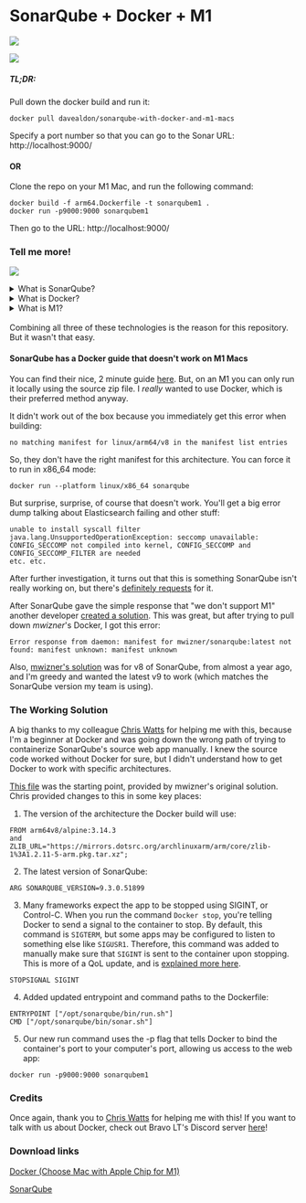 # SonarQube + Docker + M1

[<img src="https://img.shields.io/badge/docker-%230db7ed.svg?style=for-the-badge&logo=docker&logoColor=white">](https://hub.docker.com/r/davealdon/sonarqube-with-docker-and-m1-macs)

[![](https://img.shields.io/badge/SonarQube-v9.3.0.51899-blue)](https://img.shields.io/badge/SonarQube-v9.3.0.51899-blue)
##### TL;DR:

Pull down the docker build and run it:
```
docker pull davealdon/sonarqube-with-docker-and-m1-macs
```

Specify a port number so that you can go to the Sonar URL: http://localhost:9000/

#### OR

Clone the repo on your M1 Mac, and run the following command:
```
docker build -f arm64.Dockerfile -t sonarqubem1 .
docker run -p9000:9000 sonarqubem1
```
Then go to the URL: http://localhost:9000/

### Tell me more!

![](https://c.tenor.com/Z1o2HxFnHy4AAAAC/tell-me-more-michael-scott.gif)

<details>
<summary>What is SonarQube?</summary>
SonarQube is a great static code analysis tool. A lot of the time, you'll encounter SonarCloud, which is a cloud-based version of SonarQube. It's usually added to a CI/CD pipeline, which means you might have to be patient to get the analysis done on your code, and at that point you've already committed your work. What if you wanted to run SonarQube locally, and get instant results before committing? This is where Docker comes in.
</details>
<details>
<summary>What is Docker?</summary>
Docker is a tool that simplifies the process of building and running software in containerized environments. It does this by virtualizing an operating system for specialized tasks/applications you want to run. You could have three different versions of some program that you need to run, and with Docker you could have three different containers that have each of your special setups ready to go.
</details>
<details>
<summary>What is M1?</summary>
Apple has started creating their own processors, called M1. They're built using the arm architecture, instead of previously Intel, which uses x86. This change requires native rewrites of applications to work, or translation using Rosetta 2.0 to virtualize the x86 architecture for M1 arm based processors.
</details>
<br>
Combining all three of these technologies is the reason for this repository. But it wasn't that easy.

#### SonarQube has a Docker guide that doesn't work on M1 Macs

You can find their nice, 2 minute guide [here](https://docs.sonarqube.org/latest/setup/get-started-2-minutes/). But, on an M1 you can only run it locally using the source zip file. I _really_ wanted to use Docker, which is their preferred method anyway.

It didn't work out of the box because you immediately get this error when building:
```
no matching manifest for linux/arm64/v8 in the manifest list entries
```

So, they don't have the right manifest for this architecture. You can force it to run in x86_64 mode:
```
docker run --platform linux/x86_64 sonarqube 
```

But surprise, surprise, of course that doesn't work. You'll get a big error dump talking about Elasticsearch failing and other stuff:
```
unable to install syscall filter
java.lang.UnsupportedOperationException: seccomp unavailable: CONFIG_SECCOMP not compiled into kernel, CONFIG_SECCOMP and CONFIG_SECCOMP_FILTER are needed
etc. etc.
```
After further investigation, it turns out that this is something SonarQube isn't really working on, but there's [definitely requests](https://jira.sonarsource.com/browse/CPP-2882) for it.

After SonarQube gave the simple response that "we don't support M1" another developer [created a solution](https://github.com/SonarSource/docker-sonarqube/issues/475). This was great, but after trying to pull down *mwizner*'s Docker, I got this error:
```
Error response from daemon: manifest for mwizner/sonarqube:latest not found: manifest unknown: manifest unknown
```
Also, [mwizner's solution](https://hub.docker.com/r/mwizner/sonarqube) was for v8 of SonarQube, from almost a year ago, and I'm greedy and wanted the latest v9 to work (which matches the SonarQube version my team is using).

### The Working Solution

A big thanks to my colleague [Chris Watts](https://github.com/cj-watts) for helping me with this, because I'm a beginner at Docker and was going down the wrong path of trying to containerize SonarQube's source web app manually. I knew the source code worked without Docker for sure, but I didn't understand how to get Docker to work with specific architectures.

[This file](https://github.com/sonar-scala/docker-sonarqube/blob/arm64/8/community/arm64.Dockerfile) was the starting point, provided by mwizner's original solution. Chris provided changes to this in some key places:

1. The version of the architecture the Docker build will use:
```
FROM arm64v8/alpine:3.14.3
and
ZLIB_URL="https://mirrors.dotsrc.org/archlinuxarm/arm/core/zlib-1%3A1.2.11-5-arm.pkg.tar.xz";
```

2. The latest version of SonarQube:
```
ARG SONARQUBE_VERSION=9.3.0.51899
```

3. Many frameworks expect the app to be stopped using SIGINT, or Control-C. When you run the command `Docker stop`, you're telling Docker to send a signal to the container to stop. By default, this command is `SIGTERM`, but some apps may be configured to listen to something else like `SIGUSR1`. Therefore, this command was added to manually make sure that `SIGINT` is sent to the container upon stopping. This is more of a QoL update, and is [explained more here](https://docs.docker.com/engine/reference/commandline/stop/).
```
STOPSIGNAL SIGINT
```

4. Added updated entrypoint and command paths to the Dockerfile:
```
ENTRYPOINT ["/opt/sonarqube/bin/run.sh"]
CMD ["/opt/sonarqube/bin/sonar.sh"]
```

5. Our new run command uses the -p flag that tells Docker to bind the container's port to your computer's port, allowing us access to the web app:
```
docker run -p9000:9000 sonarqubem1
```

### Credits
Once again, thank you to [Chris Watts](https://github.com/cj-watts) for helping me with this! If you want to talk with us about Docker, check out Bravo LT's Discord server [here](https://discord.gg/84eWHK26CU)!

### Download links
[Docker (Choose Mac with Apple Chip for M1)](https://docs.docker.com/get-started/#download-and-install-docker)

[SonarQube](https://www.sonarqube.org/downloads/)
